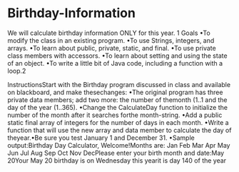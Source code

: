 # Birthday-Information

We will calculate birthday information ONLY for this year.
1 Goals
•To modify the class in an existing program.
•To use Strings, integers, and arrays.
•To learn about public, private, static, and final.
•To use private class members with accessors.
•To learn about setting and using the state of an object.
•To write a little bit of Java code, including a function with a loop.2  

InstructionsStart with the Birthday program discussed in class and available on blackboard, and make thesechanges:
•The  original  program  has  three  private  data  members;  add  two  more:  the  number  of  themonth (1..1 and the day of the year (1..365).
•Change the CalculateDay function to initialize the number of the month after it searches forthe month-string.
•Add a public static final array of integers for the number of days in each month.
•Write a function that will use the new array and data member to calculate the day of theyear.•Be sure you test January 1 and December 31.
•Sample output:Birthday Day Calculator, Welcome!Months are: Jan  Feb  Mar  Apr  May  Jun  Jul  Aug  Sep  Oct  Nov  DecPlease enter your birth month and date:May 20Your May 20 birthday is on Wednesday this yearit is day 140 of the year
